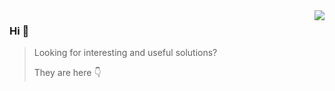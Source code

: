 <img align="right" src="https://github-readme-stats.vercel.app/api?username=andrey-helldar&show_icons=true&icon_color=805AD5&text_color=718096&bg_color=ffffff&hide_title=true" />

### Hi 👋

> Looking for interesting and useful solutions?
>
> They are here 👇
